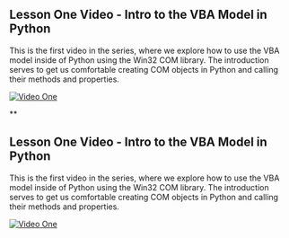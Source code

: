 ## Lesson One Video - Intro to the VBA Model in Python

This is the first video in the series, where we explore how to use the VBA model inside of Python using the Win32 COM library. The introduction serves to get us comfortable creating COM objects in Python and calling their methods and properties.

[![Video One](http://img.youtube.com/vi/Jd2PtDV5mL0/0.jpg)](https://www.youtube.com/watch?v=Jd2PtDV5mL0)

**
## Lesson One Video - Intro to the VBA Model in Python

This is the first video in the series, where we explore how to use the VBA model inside of Python using the Win32 COM library. The introduction serves to get us comfortable creating COM objects in Python and calling their methods and properties.

[![Video One](http://img.youtube.com/vi/Jd2PtDV5mL0/0.jpg)](https://www.youtube.com/watch?v=Jd2PtDV5mL0)
